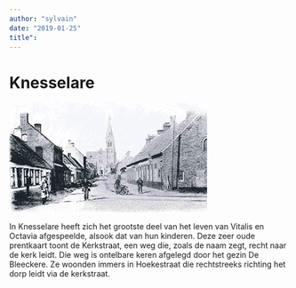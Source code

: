 ```yaml
---
author: "sylvain"
date: "2019-01-25"
title":
---
```

# Knesselare

![](./achtergrond.jpg)

In Knesselare heeft zich het grootste deel van het leven van Vitalis en Octavia afgespeelde, alsook dat van hun kinderen. Deze zeer oude prentkaart toont de Kerkstraat, een weg die, zoals de naam zegt, recht naar de kerk leidt. Die weg is ontelbare keren afgelegd door het gezin De Bleeckere. Ze woonden immers in Hoekestraat die rechtstreeks richting het dorp leidt via de kerkstraat.   

